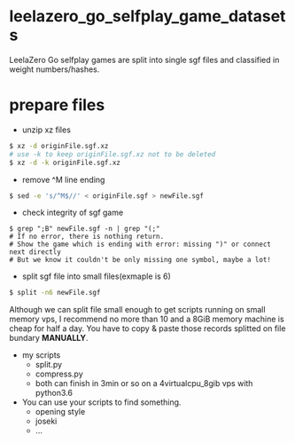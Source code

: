 # leelazero_go_selfplay_game_datasets
LeelaZero Go selfplay games are split into single sgf files and classified in weight numbers/hashes.

# prepare files

* unzip xz files
```bash
$ xz -d originFile.sgf.xz
# use -k to keep originFile.sgf.xz not to be deleted
$ xz -d -k originFile.sgf.xz
```
* remove ^M line ending
```bash
$ sed -e 's/^M$//' < originFile.sgf > newFile.sgf
```

* check integrity of sgf game 
```
$ grep ";B" newFile.sgf -n | grep "(;"
# If no error, there is nothing return.
# Show the game which is ending with error: missing ")" or connect next directly
# But we know it couldn't be only missing one symbol, maybe a lot!
```

* split sgf file into small files(exmaple is 6)
```bash
$ split -n6 newFile.sgf
```
  Although we can split file small enough to get scripts running on small memory vps, 
  I recommend no more than 10 and a 8GiB memory machine is cheap for half a day.
  You have to copy & paste those records splitted on file bundary **MANUALLY**.
* my scripts
    * split.py
    * compress.py
    * both can finish in 3min or so on a 4virtualcpu_8gib vps with python3.6
* You can use your scripts to find something.
    * opening style
    * joseki
    * ...
